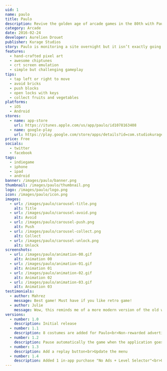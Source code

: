 ```yaml
---
uid: 1
name: paulo
title: Paulo
description: Revive the golden age of arcade games in the 80th with Paulo, an original game pushing forward simple but challenging gameplay of yesteryear.
category: Arcade
date: 2016-02-24
developer: Aurelien Drouet
publisher: Kurage Studios
story: Paulo is monitoring a site overnight but it isn’t exactly going smoothly… Blocks of bricks are falling from the sky! While avoiding getting knocked, Paulo is trying to align blocks to destroy the wall.
features:
  - hand-crafted pixel art
  - awesome chiptunes
  - crt screen emulation
  - simple but challenging gameplay
tips:
  - tap left or right to move
  - avoid bricks
  - push blocks
  - open locks with keys
  - collect fruits and vegetables
platforms:
  - iOS
  - Android
stores:
  - name: app-store
    url: https://itunes.apple.com/us/app/paulo/id1078163408
  - name: google-play
    url: https://play.google.com/store/apps/details?id=com.studiokurage.paulo
price: Free
socials:
  - twitter
  - facebook
tags:
  - indiegame
  - iphone
  - ipad
  - android
banner: /images/paulo/banner.png
thumbnail: /images/paulo/thumbnail.png
logo: /images/paulo/logo.png
icon: /images/paulo/icon.png
images:
  - url: /images/paulo/carousel-title.png
    alt: Title
  - url: /images/paulo/carousel-avoid.png
    alt: Avoid
  - url: /images/paulo/carousel-push.png
    alt: Push
  - url: /images/paulo/carousel-collect.png
    alt: Collect
  - url: /images/paulo/carousel-unlock.png
    alt: Unlock
screenshots:
  - url: /images/paulo/animation-00.gif
    alt: Animation 00
  - url: /images/paulo/animation-01.gif
    alt: Animation 01
  - url: /images/paulo/animation-02.gif
    alt: Animation 02
  - url: /images/paulo/animation-03.gif
    alt: Animation 03
testimonials:
  - author: Mahrez
    message: Best game! Must have if you like retro game!
  - author: Julie
    message: Wow, this reminds me of a more modern version of the old watch games I used to play with only two buttons.<br>Simple but fun!
versions:
  - number: 1.0
    description: Initial release
  - number: 1.1
    description: 8 costumes are added for Paulo<br>Non-rewarded advertisement can be skipped after 5 seconds<br>Some sprites are redrawn<br>A bug on the background music is fixed
  - number: 1.2
    description: Pause automatically the game when the application goes to background<br>Fix a bug occurring on slow devices
  - number: 1.3
    description: Add a replay button<br>Update the menu
  - number: 1.4
    description: Added 1 in-app purchase "No Ads + Level Selector"<br>Update the user interface<br>Added French localization
---
```

